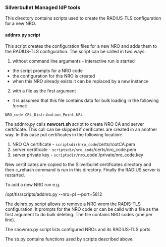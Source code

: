 ### Silverbullet Managed IdP tools

This directory contains scripts used to create the RADIUS-TLS configuration
for a new NRO.

#### addnro.py script
This script creates the configuration files 
for a new NRO and adds them to the RADIUS-TLS configuration.
The script can be called in two ways:
1. without command line arguments - interactive run is started
  - the script prompts for a NRO code
  - the configuration for this NRO is created
  - when this NRO already exists it can be replaced by a new instance
2. with a file as the first argument 
  - it is assumed that this file contains data for bulk loading in the following format:
```
NRO_code CRL_Distribution_Point_URL 
```

The addnro.py calls **newcert.sh** script to create NRO CA and server certificate.
This call can be skipped if cerificates are created in an another
way. In this case put certificates in the following location:
1. NRO CA certificate - `scriptsdir`/`nro_code`/certs/rootCA.pem
2. server certificate - `scriptsdir`/`nro_code`/certs/nro_code.pem
3. server private key - `scriptsdir/`nro_code`/private/nro_code.key

New certificates are copied to the Silverbullet certificates directory and
then c_rehash command is run in this directory.
Finally the RADIUS server is restarted.

To add a new NRO run e.g.

/opt/tls/scripts/addnro.py --nro=pl --port=5812

The delnro.py script allows to remove a NRO wrom the RADIS-TLS configuration.
It prompts for the NRO code or can be calld with a file as the first argument to
do bulk deleting. The file contains NRO codes (one per line).

The shownro.py script lists configured NROs and its RADIUS-TLS ports.

The sb.py contains functions used by scripts described above.
